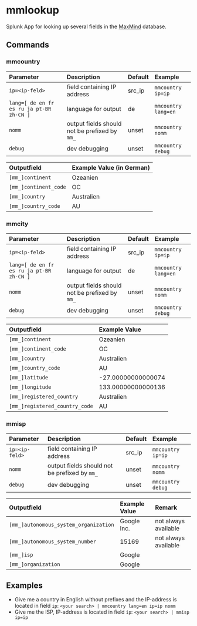 # mmlookup

Splunk App for looking up several fields in the [MaxMind](https://www.maxmind.com/) database.

## Commands

### mmcountry

**Parameter**|**Description**|**Default**|**Example**
:-----|:-----|:-----|:-----
`ip=<ip-feld>`|field containing IP address|src\_ip|`mmcountry ip=ip`
`lang=[ de en fr es ru ja pt-BR zh-CN ]`|language for output|de|`mmcountry lang=en`
`nomm`|output fields should not be prefixed by `mm_`|unset|`mmcountry nomm`
`debug`|dev debugging|unset|`mmcountry debug`

**Outputfield**|**Example Value (in German)**
:-----|:-----
`[mm_]continent`|Ozeanien
`[mm_]continent_code`|OC
`[mm_]country`|Australien
`[mm_]country_code`|AU

### mmcity

**Parameter**|**Description**|**Default**|**Example**
:-----|:-----|:-----|:-----
`ip=<ip-feld>`|field containing IP address|src\_ip|`mmcountry ip=ip`
`lang=[ de en fr es ru ja pt-BR zh-CN ]`|language for output|de|`mmcountry lang=en`
`nomm`|output fields should not be prefixed by `mm_`|unset|`mmcountry nomm`
`debug`|dev debugging|unset|`mmcountry debug`

**Outputfield**|**Example Value**
:-----|:-----
`[mm_]continent`|Ozeanien
`[mm_]continent_code`|OC
`[mm_]country`|Australien
`[mm_]country_code`|AU
`[mm_]latitude`|-27.00000000000074
`[mm_]longitude`|133.00000000000136
`[mm_]registered_country`|Australien
`[mm_]registered_country_code`|AU

### mmisp

**Parameter**|**Description**|**Default**|**Example**
:-----|:-----|:-----|:-----
`ip=<ip-feld>`|field containing IP address|src\_ip|`mmcountry ip=ip`
`nomm`|output fields should not be prefixed by `mm_`|unset|`mmcountry nomm`
`debug`|dev debugging|unset|`mmcountry debug`

**Outputfield**|**Example Value**|**Remark**
:-----|:-----|:-----
`[mm_]autonomous_system_organization`|Google Inc.|not always available
`[mm_]autonomous_system_number`|15169|not always available
`[mm_]isp`|Google| 
`[mm_]organization`|Google| 

## Examples

* Give me a country in English without prefixes and the IP-address is located in field `ip`: `<your search> | mmcountry lang=en ip=ip nomm`
* Give me the ISP, IP-address is located in field `ip`: `<your search> | mmisp ip=ip`
